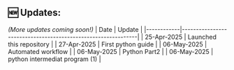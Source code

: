 ## 🆕 Updates:
*(More updates coming soon!)*
| Date       | Update                                                      |
|------------|--------------------------------------------------------------|
| 25-Apr-2025 | Launched this repository |
| 27-Apr-2025 | First python guide |
| 06-May-2025 | Automated workflow |
| 06-May-2025 | Python Part2 |
| 06-May-2025 | python intermediat program (1) |
